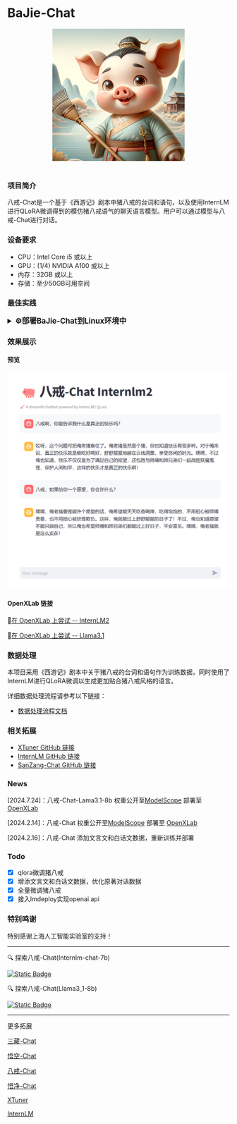 # BaJie-Chat

<div align="center">

<img src="assets/first_fig.webp" width="300"/>
  <div>&nbsp;</div>
  <div align="center">
  </div>
</div>

### 项目简介

八戒-Chat是一个基于《西游记》剧本中猪八戒的台词和语句，以及使用InternLM进行QLoRA微调得到的模仿猪八戒语气的聊天语言模型。用户可以通过模型与八戒-Chat进行对话。

### 设备要求

- CPU：Intel Core i5 或以上
- GPU：(1/4) NVIDIA A100 或以上
- 内存：32GB 或以上
- 存储：至少50GB可用空间

### 最佳实践

<details>
  <summary style="font-weight: bold; font-size: larger;">⚙️部署BaJie-Chat到Linux环境中</summary>

```bash
# git clone 本 repo 以及其submodules
git clone --recurse-submodules https://github.com/JimmyMa99/BaJie-Chat.git

# 进入源码目录
cd xtuner

# 从源码安装 XTuner
pip install -e '.[all]'
```

```bash
apt install git git-lfs -y
git lfs install
git clone https://www.modelscope.cn/Shanghai_AI_Laboratory/internlm2-7b.git
```

```bash
xtuner train my_config/zbj_internlm2_chat_7b_qlora_oasst1_e4.py --deepspeed deepspeed_zero2
```

```bash
xtuner convert pth_to_hf my_config/zbj_internlm2_chat_7b_qlora_oasst1_e4.py work_dirs/zbj_internlm2_chat_7b_qlora_oasst1_e4/{your checkpoint} process_data/hf_models/zbj
xtuner convert merge {your model path} process_data/hf_models/zbj process_data/merged_models/zbj
```

- 使用 streamlit 进行对话：修改 `web_demo.py` 中的模型路径
```diff
-     model = (AutoModelForCausalLM.from_pretrained('path/to/your/model',
-                                                 trust_remote_code=True).to(
-                                                     torch.bfloat16).cuda())
-     tokenizer = AutoTokenizer.from_pretrained('path/to/your/tokenizer',
-                                              trust_remote_code=True)
+     model = (AutoModelForCausalLM.from_pretrained('process_data/merged_models/zbj',
+                                                 trust_remote_code=True).to(
+                                                     torch.bfloat16).cuda())
+     tokenizer = AutoTokenizer.from_pretrained('process_data/merged_models/zbj',
+                                              trust_remote_code=True)
```

```bash
pip install streamlit
pip install transformers>=4.34
streamlit run ./web_demo.py
```
</details>

### 效果展示

#### 预览

![八戒-Chat 截图](./assets/chat-demo.png)

#### OpenXLab 链接

🎲[在 OpenXLab 上尝试 -- InternLM2](https://openxlab.org.cn/apps/detail/JimmyMa99/BaJie-Chat)

🎲[在 OpenXLab 上尝试 -- Llama3.1](https://openxlab.org.cn/apps/detail/JimmyMa99/BaJie-Chat-llama3_1-8b)

### 数据处理

本项目采用《西游记》剧本中关于猪八戒的台词和语句作为训练数据，同时使用了InternLM进行QLoRA微调以生成更加贴合猪八戒风格的语言。

详细数据处理流程请参考以下链接：

- [数据处理流程文档](https://github.com/JimmyMa99/BaJie-Chat/blob/main/tools/README.md)

### 相关拓展

- [XTuner GitHub 链接](https://github.com/InternLM/xtuner)
- [InternLM GitHub 链接](https://github.com/InternLM/InternLM/tree/main)
- [SanZang-Chat GitHub 链接](https://github.com/JimmyMa99/SanZang-Chat)

### News

[2024.7.24]：八戒-Chat-Lama3.1-8b 权重公开至[ModelScope](https://www.modelscope.cn/models/JimmyMa99/BaJie-Chat-llama3_1-8b) 部署至 [OpenXLab](https://openxlab.org.cn/apps/detail/JimmyMa99/BaJie-Chat-llama3_1-8b)

[2024.2.14]：八戒-Chat 权重公开至[ModelScope](https://www.modelscope.cn/models/JimmyMa99/BaJie-Chat/summary) 部署至 [OpenXLab](https://openxlab.org.cn/apps/detail/JimmyMa99/BaJie-Chat)

[2024.2.16]：八戒-Chat 添加文言文和白话文数据，重新训练并部署

### Todo

- [x] qlora微调猪八戒
- [x] 增添文言文和白话文数据，优化原著对话数据
- [x] 全量微调猪八戒
- [x] 接入lmdeploy实现openai api

### 特别鸣谢

特别感谢上海人工智能实验室的支持！

<hr>

🔍 探索八戒-Chat(Internlm-chat-7b)

[![Static Badge](https://img.shields.io/badge/-gery?style=social&label=🤖%20ModelScope)](https://www.modelscope.cn/models/JimmyMa99/BaJie-Chat/summary)

🔍 探索八戒-Chat(Llama3_1-8b)

[![Static Badge](https://img.shields.io/badge/-gery?style=social&label=🤖%20ModelScope)](https://www.modelscope.cn/models/JimmyMa99/BaJie-Chat-llama3_1-8b/summary)

<hr>

更多拓展

[三藏-Chat](https://github.com/JimmyMa99/SanZang-Chat)

[悟空-Chat](https://github.com/JimmyMa99/WuKong-Chat)

[八戒-Chat](https://github.com/JimmyMa99/BaJie-Chat)

[悟净-Chat](https://github.com/JimmyMa99/WuJing-Chat)


[XTuner](https://github.com/InternLM/xtuner)

[InternLM](https://github.com/InternLM/InternLM/tree/main)
